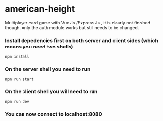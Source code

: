 # american-height
Multiplayer card game with Vue.Js /Express.Js , it is clearly not finished though.
only the auth module works but still needs to be changed.


### Install depedencies first on both server and client sides (which means you need two shells)

```
npm install
```

### On the server shell you need to run

```
npm run start
```

### On the client shell you will need to run

```
npm run dev
```

### You can now connect to localhost:8080
